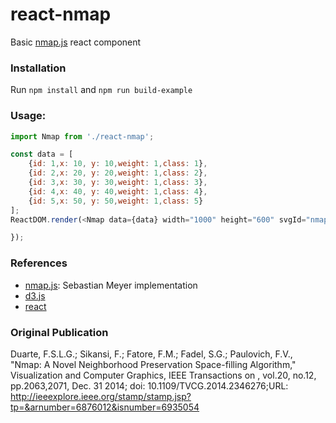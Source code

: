 # react-nmap

Basic [nmap.js] react component

### Installation

Run
`
npm install
`
and
`
npm run build-example
`

### Usage:
```javascript
import Nmap from './react-nmap';

const data = [
    {id: 1,x: 10, y: 10,weight: 1,class: 1},
    {id: 2,x: 20, y: 20,weight: 1,class: 2},
    {id: 3,x: 30, y: 30,weight: 1,class: 3},
    {id: 4,x: 40, y: 40,weight: 1,class: 4},
    {id: 5,x: 50, y: 50,weight: 1,class: 5}
];
ReactDOM.render(<Nmap data={data} width="1000" height="600" svgId="nmap" method="ac" />,document.getElementById('app'));

});
```

### References

 * [nmap.js](https://github.com/sebastian-meier/nmap.js): Sebastian Meyer implementation
 * [d3.js](https://d3js.org/)
 * [react](https://facebook.github.io/react/)

### Original Publication
Duarte, F.S.L.G.; Sikansi, F.; Fatore, F.M.; Fadel, S.G.; Paulovich, F.V., "Nmap: A Novel Neighborhood Preservation Space-filling Algorithm," Visualization and Computer Graphics, IEEE Transactions on , vol.20, no.12, pp.2063,2071, Dec. 31 2014; doi: 10.1109/TVCG.2014.2346276;URL: http://ieeexplore.ieee.org/stamp/stamp.jsp?tp=&arnumber=6876012&isnumber=6935054

[nmap.js]:https://github.com/sebastian-meier/nmap.js